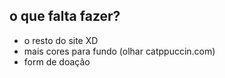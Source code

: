 ## o que falta fazer?
* o resto do site XD
* mais cores para fundo (olhar catppuccin.com)
* form de doação

